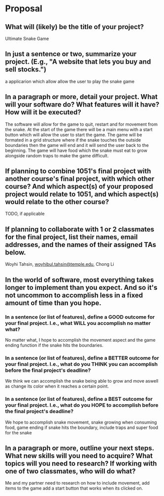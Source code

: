 # Proposal

## What will (likely) be the title of your project?

Ultimate Snake Game

## In just a sentence or two, summarize your project. (E.g., "A website that lets you buy and sell stocks.")

a applicarion which allow allow the user to play the snake game

## In a paragraph or more, detail your project. What will your software do? What features will it have? How will it be executed?

The software will allow for the game to quit, restart and for movement from the snake. At the start of the game there will be a main menu with a start button which will allow the user to start the game. The game will be formated in a grid structure where if the snake touches the outside boundaries then the game will end and it will send the user back to the beginning. The game will have food which the snake must eat to grow alongside random traps to make the game difficult.

## If planning to combine 1051's final project with another course's final project, with which other course? And which aspect(s) of your proposed project would relate to 1051, and which aspect(s) would relate to the other course?

TODO, if applicable

## If planning to collaborate with 1 or 2 classmates for the final project, list their names, email addresses, and the names of their assigned TAs below.

Woyhi Tahsin, woyhibul.tahsin@temple.edu, Chong Li

## In the world of software, most everything takes longer to implement than you expect. And so it's not uncommon to accomplish less in a fixed amount of time than you hope.

### In a sentence (or list of features), define a GOOD outcome for your final project. I.e., what WILL you accomplish no matter what?

No matter what, I hope to accomplish the movement aspect and the game ending function if the snake hits the boundaries.

### In a sentence (or list of features), define a BETTER outcome for your final project. I.e., what do you THINK you can accomplish before the final project's deadline?

We think we can accomplish the snake being able to grow and move aswell as change its color when it reaches a certain point.

### In a sentence (or list of features), define a BEST outcome for your final project. I.e., what do you HOPE to accomplish before the final project's deadline?

We hope to accomplish snake movement, snake growing when consuming food, game ending if snake hits the boundary, include traps and super food for the snake

## In a paragraph or more, outline your next steps. What new skills will you need to acquire? What topics will you need to research? If working with one of two classmates, who will do what?

Me and my partner need to research on how to include movement, add items to the game add a start button that works when its clicked on.
